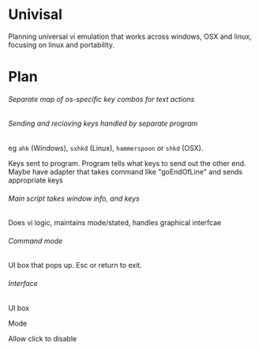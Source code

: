 # Univisal
Planning universal vi emulation that works across windows, OSX and linux, focusing on linux and portability.

# Plan

###### Separate map of os-specific key combos for text actions

###### Sending and recioving keys handled by separate program

eg `ahk` (Windows), `sxhkd` (Linux), `hammerspoon` or `shkd` (OSX).

Keys sent to program. Program tells what keys to send out the other end. Maybe have adapter that takes command like "goEndOfLine" and sends appropriate keys

###### Main script takes window info, and keys

Does vi logic, maintains mode/stated, handles graphical interfcae

###### Command mode

UI box that pops up. Esc or return to exit.

###### Interface

UI box

Mode

Allow click to disable

